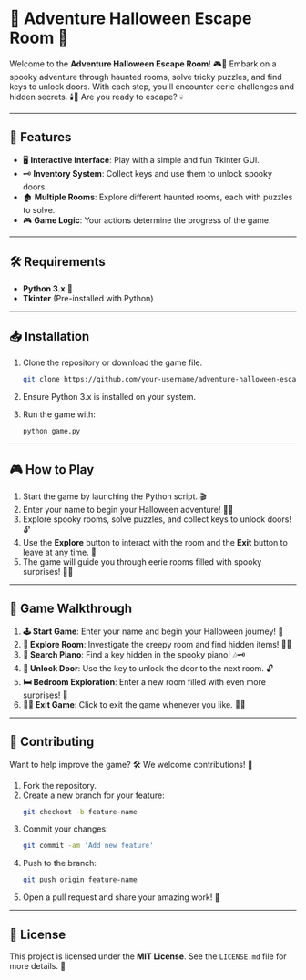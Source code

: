 # 🎃 Adventure Halloween Escape Room 🏰

Welcome to the **Adventure Halloween Escape Room**! 🎮👻 Embark on a spooky adventure through haunted rooms, solve tricky puzzles, and find keys to unlock doors. With each step, you'll encounter eerie challenges and hidden secrets. 🕯️🔑 Are you ready to escape? 💀

---

## 🚀 Features
- 🖥️ **Interactive Interface**: Play with a simple and fun Tkinter GUI.
- 🗝️ **Inventory System**: Collect keys and use them to unlock spooky doors.
- 🏚️ **Multiple Rooms**: Explore different haunted rooms, each with puzzles to solve.
- 🎮 **Game Logic**: Your actions determine the progress of the game.

---

## 🛠️ Requirements
- **Python 3.x** 🐍
- **Tkinter** (Pre-installed with Python)

---

## 📥 Installation
1. Clone the repository or download the game file.

    ```bash
    git clone https://github.com/your-username/adventure-halloween-escape-room.git
    ```

2. Ensure Python 3.x is installed on your system.
3. Run the game with:

    ```bash
    python game.py
    ```

---

## 🎮 How to Play
1. Start the game by launching the Python script. 🎬
2. Enter your name to begin your Halloween adventure! 🧛‍♂️
3. Explore spooky rooms, solve puzzles, and collect keys to unlock doors! 🔓
4. Use the **Explore** button to interact with the room and the **Exit** button to leave at any time. 🚪
5. The game will guide you through eerie rooms filled with spooky surprises! 🎃👀

---

## 🎉 Game Walkthrough
1. **🕹️ Start Game**: Enter your name and begin your Halloween journey! 🎉
2. **🎼 Explore Room**: Investigate the creepy room and find hidden items! 🕵️‍♂️
3. **🎹 Search Piano**: Find a key hidden in the spooky piano! 🎶🗝️
4. **🚪 Unlock Door**: Use the key to unlock the door to the next room. 🔓
5. **🛏️ Bedroom Exploration**: Enter a new room filled with even more surprises! 🛌
6. **🚶‍♂️ Exit Game**: Click to exit the game whenever you like. 🏃‍♂️

---

## 🤝 Contributing
Want to help improve the game? 🛠️ We welcome contributions! 🎉

1. Fork the repository.
2. Create a new branch for your feature:
    ```bash
    git checkout -b feature-name
    ```
3. Commit your changes:
    ```bash
    git commit -am 'Add new feature'
    ```
4. Push to the branch:
    ```bash
    git push origin feature-name
    ```
5. Open a pull request and share your amazing work! 🤗

---

## 📜 License
This project is licensed under the **MIT License**. See the `LICENSE.md` file for more details. 📄
